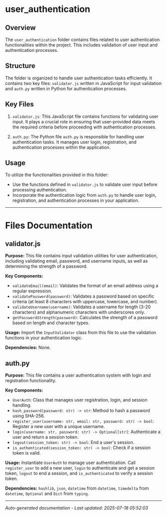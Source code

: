 # user_authentication

## Overview
The `user_authentication` folder contains files related to user authentication functionalities within the project. This includes validation of user input and authentication processes.

## Structure
The folder is organized to handle user authentication tasks efficiently. It contains two key files: `validator.js` written in JavaScript for input validation and `auth.py` written in Python for authentication processes.

## Key Files
1. `validator.js`: This JavaScript file contains functions for validating user input. It plays a crucial role in ensuring that user-provided data meets the required criteria before proceeding with authentication processes.
   
2. `auth.py`: The Python file `auth.py` is responsible for handling user authentication tasks. It manages user login, registration, and authentication processes within the application.

## Usage
To utilize the functionalities provided in this folder:
- Use the functions defined in `validator.js` to validate user input before processing authentication.
- Incorporate the authentication logic from `auth.py` to handle user login, registration, and authentication processes in your application.

---

# Files Documentation

## validator.js

**Purpose:** This file contains input validation utilities for user authentication, including validating email, password, and username inputs, as well as determining the strength of a password.

**Key Components:**
- `validateEmail(email)`: Validates the format of an email address using a regular expression.
- `validatePassword(password)`: Validates a password based on specific criteria (at least 8 characters with uppercase, lowercase, and number).
- `validateUsername(username)`: Validates a username for length (3-20 characters) and alphanumeric characters with underscores only.
- `getPasswordStrength(password)`: Calculates the strength of a password based on length and character types.

**Usage:** Import the `InputValidator` class from this file to use the validation functions in your authentication logic.

**Dependencies:** None.

## auth.py

**Purpose:** This file contains a user authentication system with login and registration functionality.

**Key Components:**
- `UserAuth`: Class that manages user registration, login, and session handling.
- `hash_password(password: str) -> str`: Method to hash a password using SHA-256.
- `register_user(username: str, email: str, password: str) -> bool`: Register a new user with a unique username.
- `login(username: str, password: str) -> Optional[str]`: Authenticate a user and return a session token.
- `logout(session_token: str) -> bool`: End a user's session.
- `is_authenticated(session_token: str) -> bool`: Check if a session token is valid.

**Usage:** Instantiate `UserAuth` to manage user authentication. Call `register_user` to add a new user, `login` to authenticate and get a session token, `logout` to end a session, and `is_authenticated` to verify a session token.

**Dependencies:** `hashlib`, `json`, `datetime` from `datetime`, `timedelta` from `datetime`, `Optional` and `Dict` from `typing`.

---
*Auto-generated documentation - Last updated: 2025-07-18 05:52:03*
